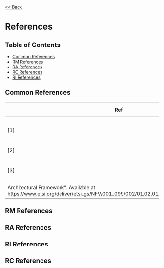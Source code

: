 [<< Back](../)

# References

## Table of Contents
* [Common References](#1.1)
* [RM References](#1.2)
* [RA References](#1.3)
* [RC References](#1.4)
* [RI References](#1.5)

<a name="1.1"></a>
## Common References

|Ref	   | Doc Number	            |Title          |
|--------  |------------------------|---------------|
| [1]      | ETSI GR NFV 003 V1.5.1 | "Network Functions Virtualisation (NFV); Terminology for Main Concepts in NFV", January 2020. Available at https://www.etsi.org/deliver/etsi_gr/NFV/001_099/003/01.05.01_60/gr_NFV003v010501p.pdf |
| [2]      |  RFC 2119              | “Key words for use in RFCs to Indicate Requirement Levels”, S. Bradner, March 1997. Available at http://www.ietf.org/rfc/rfc2119.txt |
| [3]      | ETSI GR NFV 002 V1.2.1 | “Network Functions Virtualisation (NFV);
|Architectural Framework”. Available at https://www.etsi.org/deliver/etsi_gs/NFV/001_099/002/01.02.01_60/gs_NFV002v010201p.pdf |


<a name="1.2"></a>
## RM References

<a name="1.3"></a>
## RA References

<a name="1.4"></a>
## RI References

<a name="1.4"></a>
## RC References
